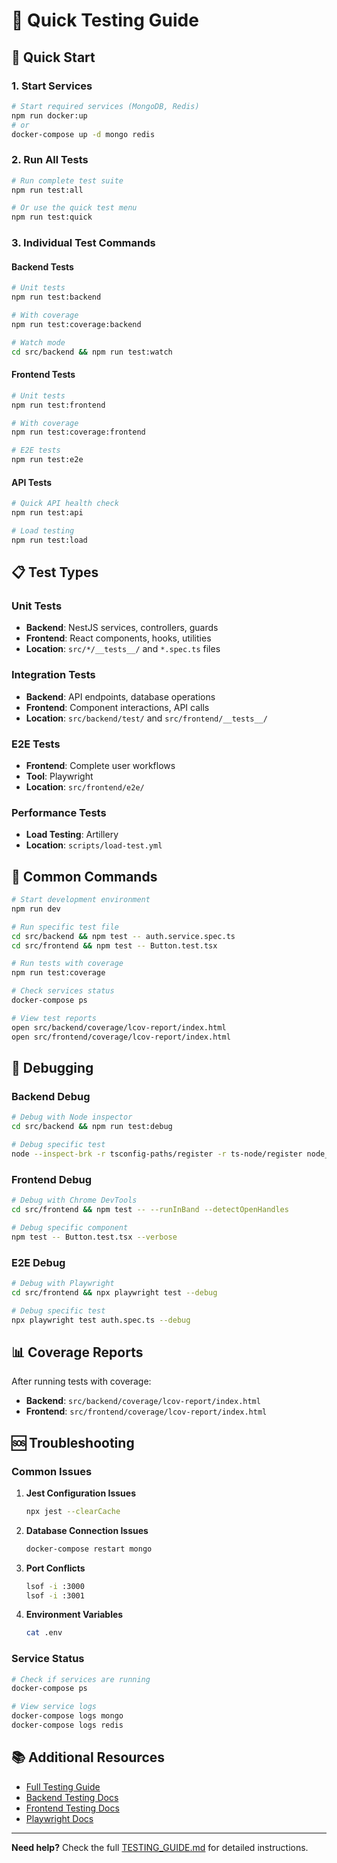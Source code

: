 # 🧪 Quick Testing Guide

## 🚀 Quick Start

### 1. **Start Services**
```bash
# Start required services (MongoDB, Redis)
npm run docker:up
# or
docker-compose up -d mongo redis
```

### 2. **Run All Tests**
```bash
# Run complete test suite
npm run test:all

# Or use the quick test menu
npm run test:quick
```

### 3. **Individual Test Commands**

#### Backend Tests
```bash
# Unit tests
npm run test:backend

# With coverage
npm run test:coverage:backend

# Watch mode
cd src/backend && npm run test:watch
```

#### Frontend Tests
```bash
# Unit tests
npm run test:frontend

# With coverage
npm run test:coverage:frontend

# E2E tests
npm run test:e2e
```

#### API Tests
```bash
# Quick API health check
npm run test:api

# Load testing
npm run test:load
```

## 📋 Test Types

### **Unit Tests**
- **Backend**: NestJS services, controllers, guards
- **Frontend**: React components, hooks, utilities
- **Location**: `src/*/__tests__/` and `*.spec.ts` files

### **Integration Tests**
- **Backend**: API endpoints, database operations
- **Frontend**: Component interactions, API calls
- **Location**: `src/backend/test/` and `src/frontend/__tests__/`

### **E2E Tests**
- **Frontend**: Complete user workflows
- **Tool**: Playwright
- **Location**: `src/frontend/e2e/`

### **Performance Tests**
- **Load Testing**: Artillery
- **Location**: `scripts/load-test.yml`

## 🔧 Common Commands

```bash
# Start development environment
npm run dev

# Run specific test file
cd src/backend && npm test -- auth.service.spec.ts
cd src/frontend && npm test -- Button.test.tsx

# Run tests with coverage
npm run test:coverage

# Check services status
docker-compose ps

# View test reports
open src/backend/coverage/lcov-report/index.html
open src/frontend/coverage/lcov-report/index.html
```

## 🐛 Debugging

### **Backend Debug**
```bash
# Debug with Node inspector
cd src/backend && npm run test:debug

# Debug specific test
node --inspect-brk -r tsconfig-paths/register -r ts-node/register node_modules/.bin/jest --runInBand auth.service.spec.ts
```

### **Frontend Debug**
```bash
# Debug with Chrome DevTools
cd src/frontend && npm test -- --runInBand --detectOpenHandles

# Debug specific component
npm test -- Button.test.tsx --verbose
```

### **E2E Debug**
```bash
# Debug with Playwright
cd src/frontend && npx playwright test --debug

# Debug specific test
npx playwright test auth.spec.ts --debug
```

## 📊 Coverage Reports

After running tests with coverage:
- **Backend**: `src/backend/coverage/lcov-report/index.html`
- **Frontend**: `src/frontend/coverage/lcov-report/index.html`

## 🆘 Troubleshooting

### **Common Issues**

1. **Jest Configuration Issues**
   ```bash
   npx jest --clearCache
   ```

2. **Database Connection Issues**
   ```bash
   docker-compose restart mongo
   ```

3. **Port Conflicts**
   ```bash
   lsof -i :3000
   lsof -i :3001
   ```

4. **Environment Variables**
   ```bash
   cat .env
   ```

### **Service Status**
```bash
# Check if services are running
docker-compose ps

# View service logs
docker-compose logs mongo
docker-compose logs redis
```

## 📚 Additional Resources

- [Full Testing Guide](./TESTING_GUIDE.md)
- [Backend Testing Docs](https://docs.nestjs.com/fundamentals/testing)
- [Frontend Testing Docs](https://testing-library.com/docs/react-testing-library/intro/)
- [Playwright Docs](https://playwright.dev/)

---

**Need help?** Check the full [TESTING_GUIDE.md](./TESTING_GUIDE.md) for detailed instructions.

